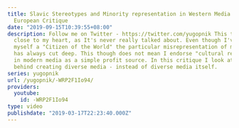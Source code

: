 ```yaml
---
title: Slavic Stereotypes and Minority representation in Western Media - An Eastern
  European Critique
date: "2019-09-15T10:39:55+08:00"
description: Follow me on Twitter - https://twitter.com/yugopnik This topic is very
  close to my heart, as It's never really talked about. Even though I've considered
  myself a "Citizen of the World" the particular misrepresentation of my own culture
  has always cut deep. This though does not mean I endorse "cultural representation"
  in modern media as a simple profit source. In this critique I look at the intent
  behind creating diverse media - instead of diverse media itself.
series: yugopnik
url: /yugopnik/-WRP2F1Io94/
providers:
  youtube:
    id: -WRP2F1Io94
type: video
publishdate: "2019-03-17T22:23:40.000Z"
---
```

